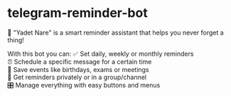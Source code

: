 # telegram-reminder-bot

🤖 "Yadet Nare" is a smart reminder assistant that helps you never forget a thing!

With this bot you can:
✅ Set daily, weekly or monthly reminders  
⏰ Schedule a specific message for a certain time  
📆 Save events like birthdays, exams or meetings  
📲 Get reminders privately or in a group/channel  
🎛️ Manage everything with easy buttons and menus
